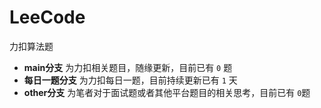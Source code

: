 # LeeCode
力扣算法题

- **main分支** 为力扣相关题目，随缘更新，目前已有 `0` 题
- **每日一题分支** 为力扣每日一题，目前持续更新已有 `1` 天
- **other分支** 为笔者对于面试题或者其他平台题目的相关思考，目前已有 `0`题
